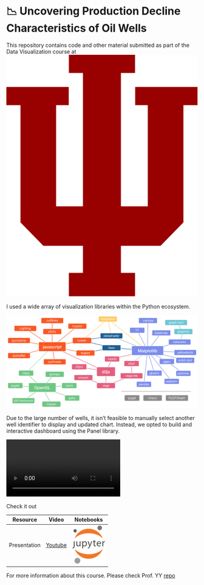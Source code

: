 #  📉 Uncovering Production Decline Characteristics of Oil Wells

This repository contains code and other material submitted as part of the Data Visualization course at ![IU](https://github.com/magrella/iu_dviz_project/blob/main/assets/logos/Indiana_Hoosiers_logo.svg)

I used a wide array of visualization libraries within the Python ecosystem.

[![PyData](https://github.com/magrella/iu_dviz_project/blob/main/assets/images/Pyviz-landscape-colors.png?raw=true)](https://pyviz.org/overviews/index.html)

<!-- [![Binder](https://mybinder.org/badge_logo.svg)](https://mybinder.org/v2/gh/marcskovmadsen/awesome-panel-introduction/main?urlpath=panel/introduction) -->

Due to the large number of wells, it isn’t feasible to manually select another well identifier to display and updated chart. Instead, we opted to build and interactive dashboard using the Panel library.

![Panel dashboard](https://github.com/magrella/iu_dviz_project/blob/main/assets/videos/panel_dashboard_demo.mp4?raw=true)



Check it out

Resource | Video | Notebooks |
|--------|-------|-----------|
| Presentation | [Youtube](https://youtu.be/Rr8mnMP5E4A) | [![Jupyter Logo](https://github.com/magrella/iu_dviz_project/blob/main/assets/logos/jupyter-logo.svg)](https://github.com/magrella/iu_dviz_project/notebooks/final_project.ipynb) |


For more information about this course. Please check Prof. YY [repo](https://github.com/yy/dviz-course/wiki/Project-deliverables)
